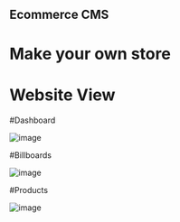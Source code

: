 ## Ecommerce CMS 
# Make your own store

# Website View

#Dashboard

![image](https://github.com/anshuman-rai-27/your-store/assets/118046194/43b5c580-5894-4fef-8fdf-020e99605189)

#Billboards

![image](https://github.com/anshuman-rai-27/your-store/assets/118046194/a7732b2a-62f3-4367-a7b2-4ba4ff05bce2)

#Products

![image](https://github.com/anshuman-rai-27/your-store/assets/118046194/333b660c-5622-4ed1-84f3-45edcbdd1557)


